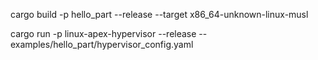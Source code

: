 cargo build -p hello_part --release --target x86_64-unknown-linux-musl

cargo run -p linux-apex-hypervisor --release -- examples/hello_part/hypervisor_config.yaml